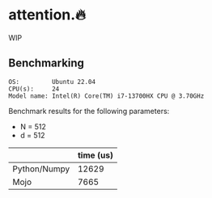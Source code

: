 # attention.🔥

WIP

## Benchmarking

```
OS:         Ubuntu 22.04
CPU(s):     24
Model name: Intel(R) Core(TM) i7-13700HX CPU @ 3.70GHz
```


Benchmark results for the following parameters:

- N = 512
- d = 512

|              | time (us) |
|--------------|-----------|
| Python/Numpy | 12629     |
| Mojo         | 7665      |
